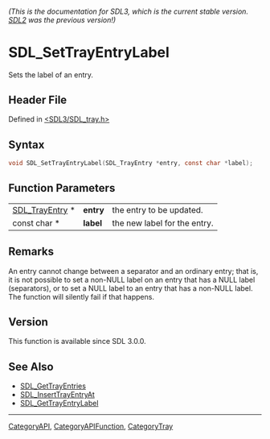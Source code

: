 ###### (This is the documentation for SDL3, which is the current stable version. [SDL2](https://wiki.libsdl.org/SDL2/) was the previous version!)
# SDL_SetTrayEntryLabel

Sets the label of an entry.

## Header File

Defined in [<SDL3/SDL_tray.h>](https://github.com/libsdl-org/SDL/blob/main/include/SDL3/SDL_tray.h)

## Syntax

```c
void SDL_SetTrayEntryLabel(SDL_TrayEntry *entry, const char *label);
```

## Function Parameters

|                                  |           |                              |
| -------------------------------- | --------- | ---------------------------- |
| [SDL_TrayEntry](SDL_TrayEntry) * | **entry** | the entry to be updated.     |
| const char *                     | **label** | the new label for the entry. |

## Remarks

An entry cannot change between a separator and an ordinary entry; that is,
it is not possible to set a non-NULL label on an entry that has a NULL
label (separators), or to set a NULL label to an entry that has a non-NULL
label. The function will silently fail if that happens.

## Version

This function is available since SDL 3.0.0.

## See Also

- [SDL_GetTrayEntries](SDL_GetTrayEntries)
- [SDL_InsertTrayEntryAt](SDL_InsertTrayEntryAt)
- [SDL_GetTrayEntryLabel](SDL_GetTrayEntryLabel)

----
[CategoryAPI](CategoryAPI), [CategoryAPIFunction](CategoryAPIFunction), [CategoryTray](CategoryTray)

